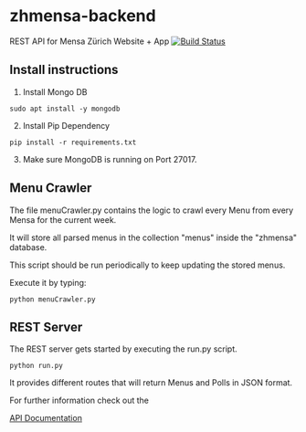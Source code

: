 # zhmensa-backend
REST API for Mensa Zürich Website + App
[![Build Status](https://www.travis-ci.org/renezurbruegg/zhmensa-backend.svg?branch=master)](https://www.travis-ci.org/renezurbruegg/zhmensa-backend)
## Install instructions
1. Install Mongo DB

  ``sudo apt install -y mongodb``
  
2. Install Pip Dependency

  ``pip install -r requirements.txt``

3. Make sure MongoDB is running on Port 27017.

## Menu Crawler
The file menuCrawler.py contains the logic to crawl every Menu from every Mensa for the current week. 

It will store all parsed menus in the collection "menus" inside the "zhmensa" database. 

This script should be run periodically to keep updating the stored menus.

Execute it by typing:

``python menuCrawler.py``

## REST Server
  The REST server gets started by executing the run.py script.
  
``python run.py``

It provides different routes that will return Menus and Polls in JSON format. 

For further information check out the 

[API Documentation](./api.md)

